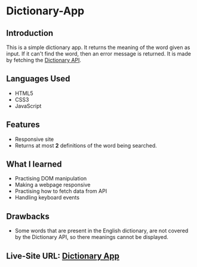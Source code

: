 # Dictionary-App

## Introduction
This is a simple dictionary app. It returns the meaning of the word given as input. If it can't find the word, then an error message is returned. It is made by fetching the [Dictionary API](https://dictionaryapi.dev/).

## Languages Used
- HTML5
- CSS3
- JavaScript

## Features
- Responsive site
- Returns at most **2** definitions of the word being searched.

## What I learned
- Practising DOM manipulation
- Making a webpage responsive
- Practising how to fetch data from API
- Handling keyboard events

## Drawbacks
- Some words that are present in the English dictionary, are not covered by the Dictionary API, so there meanings cannot be displayed.

## Live-Site URL: [Dictionary App](https://agnik7.github.io/Dictionary-App/)
